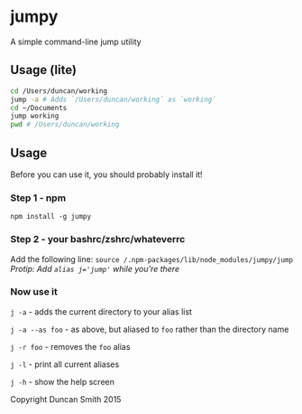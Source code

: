 # jumpy

A simple command-line jump utility

## Usage (lite)

```sh
cd /Users/duncan/working
jump -a # Adds `/Users/duncan/working` as `working`
cd ~/Documents
jump working
pwd # /Users/duncan/working
```

## Usage


Before you can use it, you should probably install it!

### Step 1 - npm
`npm install -g jumpy`

### Step 2 - your bashrc/zshrc/whateverrc
Add the following line: `source /.npm-packages/lib/node_modules/jumpy/jump`
*Protip: Add `alias j='jump'` while you're there*

### Now use it

`j -a` - adds the current directory to your alias list

`j -a --as foo` - as above, but aliased to `foo` rather than the directory name

`j -r foo` - removes the `foo` alias

`j -l` - print all current aliases

`j -h` - show the help screen


Copyright Duncan Smith 2015